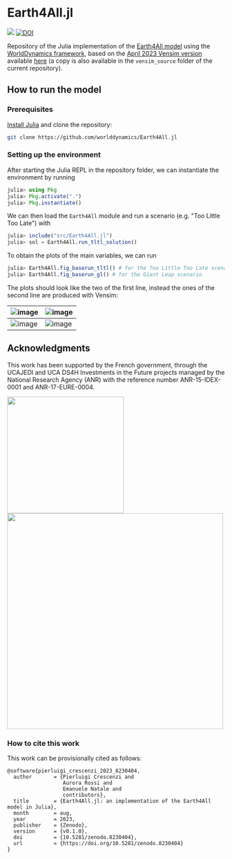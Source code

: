 # Earth4All.jl
[![](https://img.shields.io/badge/docs-dev-blue.svg)](https://worlddynamics.github.io/Earth4All.jl/)
[![DOI](https://zenodo.org/badge/629418296.svg)](https://zenodo.org/badge/latestdoi/629418296)

Repository of the Julia implementation of the [Earth4All model](https://earth4all.life/the-science-rp/) using the [WorldDynamics framework](https://github.com/worlddynamics/WorldDynamics.jl), based on the [April 2023 Vensim version](https://web.archive.org/web/20220830093115/https://earth4all.life/the-science/) available [here](https://stockholmuniversity.app.box.com/s/uh7fjh52pvh7yx1mqfwqcyxdcvegrodf/folder/170558692760) (a copy is also available in the `vensim_source` folder of the current repository).

## How to run the model 

### Prerequisites

[Install Julia](https://julialang.org/) and clone the repository: 
```sh
git clone https://github.com/worlddynamics/Earth4All.jl
```

### Setting up the environment

After starting the Julia REPL in the repository folder, we can instantiate the environment by running
```jl
julia> using Pkg
julia> Pkg.activate(".")
julia> Pkg.instantiate()
```

We can then load the `Earth4All` module and run a scenario (e.g. "Too Little Too Late") with 
```jl
julia> include("src/Earth4All.jl")
julia> sol = Earth4All.run_tltl_solution()
```

To obtain the plots of the main variables, we can run
```jl
julia> Earth4All.fig_baserun_tltl() # for the Too Little Too Late scenario
julia> Earth4All.fig_baserun_gl() # for the Giant Leap scenario
```

The plots should look like the two of the first line, instead the ones of the second line are produced with Vensim:

| ![image](https://github.com/worlddynamics/Earth4All.jl/assets/65721467/59dc60bd-58f7-4b35-9baa-3c87104705b8) | ![image](https://github.com/worlddynamics/Earth4All.jl/assets/65721467/c2384434-3cd7-4228-bfa3-62eef4793166) |
|---|---|
|![image](https://github.com/worlddynamics/Earth4All.jl/assets/65721467/3de4ce87-f1c8-4c9a-ad83-fb8d3e903f04) | ![image](https://github.com/worlddynamics/Earth4All.jl/assets/65721467/d9a3ca28-dcf7-462a-a07e-6d60dc985324) |



## Acknowledgments 

This work has been supported by the French government, through the UCAJEDI and UCA DS4H Investments in the Future projects managed by the National Research Agency (ANR) with the reference number ANR-15-IDEX-0001 and ANR-17-EURE-0004.

<img src="https://indico.gssi.it/event/2/images/6-GSSI-Logo-R.png" style="width:270px;"/>

<img src="https://ds4h.univ-cotedazur.fr/medias/photo/uca-ds4h-france2030_1674577606814-png?ID_FICHE=1055467" style="width:500px;"/>

### How to cite this work
This work can be provisionally cited as follows:
```
@software{pierluigi_crescenzi_2023_8230404,
  author       = {Pierluigi Crescenzi and
                  Aurora Rossi and
                  Emanuele Natale and
                  contributors},
  title        = {Earth4All.jl: an implementation of the Earth4All model in Julia},
  month        = aug,
  year         = 2023,
  publisher    = {Zenodo},
  version      = {v0.1.0},
  doi          = {10.5281/zenodo.8230404},
  url          = {https://doi.org/10.5281/zenodo.8230404}
}
```
